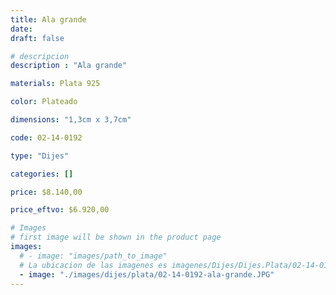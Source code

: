 ```yaml
---
title: Ala grande
date: 
draft: false

# descripcion
description : "Ala grande"

materials: Plata 925

color: Plateado

dimensions: "1,3cm x 3,7cm"

code: 02-14-0192

type: "Dijes"

categories: []

price: $8.140,00

price_eftvo: $6.920,00

# Images
# first image will be shown in the product page
images:
  # - image: "images/path_to_image"
  # La ubicacion de las imagenes es imagenes/Dijes/Dijes.Plata/02-14-0192-ala-grande
  - image: "./images/dijes/plata/02-14-0192-ala-grande.JPG"
---
```


